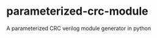 parameterized-crc-module
========================

A parameterized CRC verilog module generator in python
